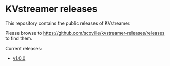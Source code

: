 # KVstreamer releases

This repository contains the public releases of KVstreamer.

Please browse to <https://github.com/scoville/kvstreamer-releases/releases> to find them.

Current releases:

- [v1.0.0](https://github.com/scoville/kvstreamer-releases/releases/tag/v1.0.0)
